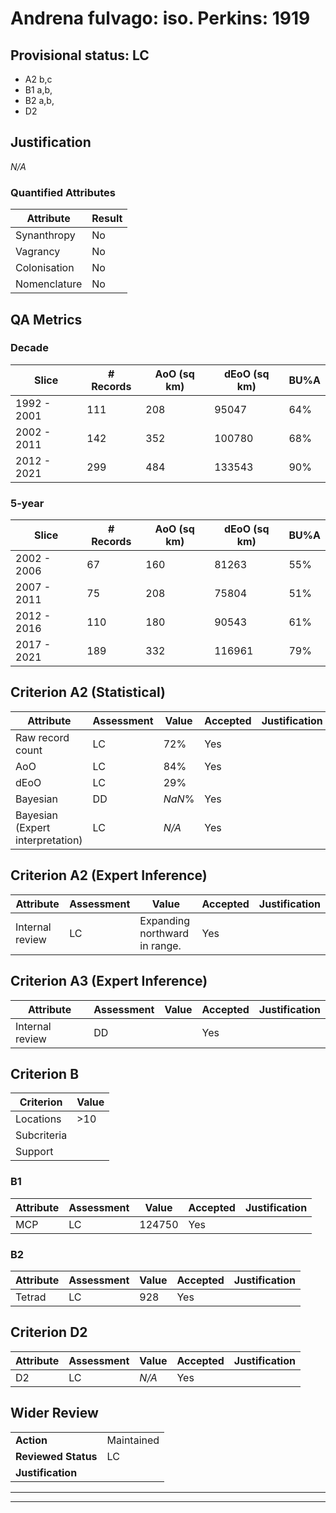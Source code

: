 # Andrena fulvago: iso. Perkins: 1919
## Provisional status: LC
- A2 b,c
- B1 a,b, 
- B2 a,b, 
- D2

## Justification
*N/A*
### Quantified Attributes
|Attribute|Result|
|---|---|
|Synanthropy|No|
|Vagrancy|No|
|Colonisation|No|
|Nomenclature|No|
## QA Metrics
### Decade
| Slice | # Records | AoO (sq km) | dEoO (sq km) |BU%A |
|---|---|---|---|---|
|1992 - 2001|111|208|95047|64%|
|2002 - 2011|142|352|100780|68%|
|2012 - 2021|299|484|133543|90%|
### 5-year
| Slice | # Records | AoO (sq km) | dEoO (sq km) |BU%A |
|---|---|---|---|---|
|2002 - 2006|67|160|81263|55%|
|2007 - 2011|75|208|75804|51%|
|2012 - 2016|110|180|90543|61%|
|2017 - 2021|189|332|116961|79%|
## Criterion A2 (Statistical)
|Attribute|Assessment|Value|Accepted|Justification
|---|---|---|---|---|
|Raw record count|LC|72%|Yes||
|AoO|LC|84%|Yes||
|dEoO|LC|29%|||
|Bayesian|DD|*NaN*%|Yes||
|Bayesian (Expert interpretation)|LC|*N/A*|Yes||
## Criterion A2 (Expert Inference)
|Attribute|Assessment|Value|Accepted|Justification
|---|---|---|---|---|
|Internal review|LC|Expanding northward in range.|Yes||
## Criterion A3 (Expert Inference)
|Attribute|Assessment|Value|Accepted|Justification
|---|---|---|---|---|
|Internal review|DD||Yes||
## Criterion B
|Criterion| Value|
|---|---|
|Locations|>10|
|Subcriteria||
|Support||
### B1
|Attribute|Assessment|Value|Accepted|Justification
|---|---|---|---|---|
|MCP|LC|124750|Yes||
### B2
|Attribute|Assessment|Value|Accepted|Justification
|---|---|---|---|---|
|Tetrad|LC|928|Yes||
## Criterion D2
|Attribute|Assessment|Value|Accepted|Justification
|---|---|---|---|---|
|D2|LC|*N/A*|Yes||
## Wider Review
|  |  |
|---|---|
|**Action**|Maintained|
|**Reviewed Status**|LC|
|**Justification**||
---
 ---
 <br><br>
 
